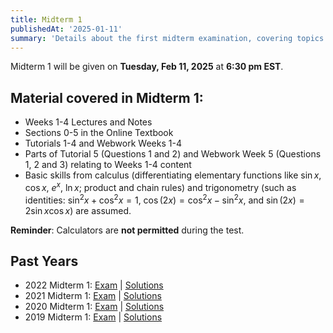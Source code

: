 ```yaml
---
title: Midterm 1
publishedAt: '2025-01-11'
summary: 'Details about the first midterm examination, covering topics from weeks 1-5.'
---
```


Midterm 1 will be given on **Tuesday, Feb 11, 2025** at **6:30 pm EST**. 

## Material covered in Midterm 1:

- Weeks 1-4 Lectures and Notes
- Sections 0-5 in the Online Textbook
- Tutorials 1-4 and Webwork Weeks 1-4
- Parts of Tutorial 5 (Questions 1 and 2) and Webwork Week 5 (Questions 1, 2 and 3) relating to Weeks 1-4 content
- Basic skills from calculus (differentiating elementary functions like $\sin x$, $\cos x$, $e^x$, $\ln x$; product and chain rules) and trigonometry (such as identities: $\sin^2 x + \cos^2 x = 1$, $\cos(2x) = \cos^2 x - \sin^2 x$, and $\sin(2x) = 2 \sin x \cos x$) are assumed.

**Reminder**: Calculators are **not permitted** during the test.

## Past Years
- 2022 Midterm 1: [Exam](/past-exams/Midterm1/APSC%20174%20Midterm%201-%202022.pdf) | [Solutions](/past-exams/Midterm1/APSC%20174%20Midterm%201-%202022%20Solution.pdf)
- 2021 Midterm 1: [Exam](/past-exams/Midterm1/APSC%20174%20Midterm%201-%202021.pdf) | [Solutions](/past-exams/Midterm1/APSC%20174%20Midterm%201-%202021%20Solution.pdf)
- 2020 Midterm 1: [Exam](/past-exams/Midterm1/APSC%20174%20Midterm%201-%202020.pdf) | [Solutions](/past-exams/Midterm1/APSC%20174%20Midterm%201-%202020%20Solution.pdf)
- 2019 Midterm 1: [Exam](/past-exams/Midterm1/APSC%20174%20Midterm%201-%202019.pdf) | [Solutions](/past-exams/Midterm1/APSC%20174%20Midterm%201-%202019%20Solution.pdf)